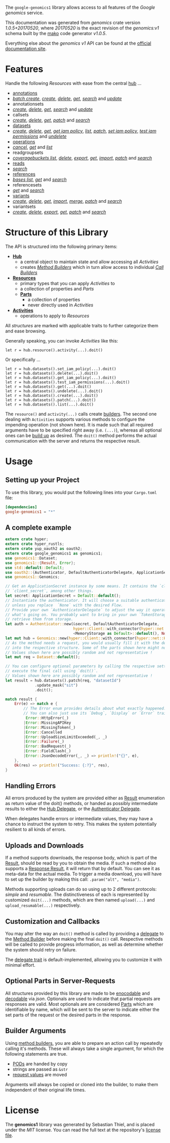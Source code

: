 <!---
DO NOT EDIT !
This file was generated automatically from 'src/mako/api/README.md.mako'
DO NOT EDIT !
-->
The `google-genomics1` library allows access to all features of the *Google genomics* service.

This documentation was generated from *genomics* crate version *1.0.5+20170520*, where *20170520* is the exact revision of the *genomics:v1* schema built by the [mako](http://www.makotemplates.org/) code generator *v1.0.5*.

Everything else about the *genomics* *v1* API can be found at the
[official documentation site](https://cloud.google.com/genomics).
# Features

Handle the following *Resources* with ease from the central [hub](https://docs.rs/google-genomics1/1.0.5+20170520/google_genomics1/struct.Genomics.html) ... 

* [annotations](https://docs.rs/google-genomics1/1.0.5+20170520/google_genomics1/struct.Annotation.html)
 * [*batch create*](https://docs.rs/google-genomics1/1.0.5+20170520/google_genomics1/struct.AnnotationBatchCreateCall.html), [*create*](https://docs.rs/google-genomics1/1.0.5+20170520/google_genomics1/struct.AnnotationCreateCall.html), [*delete*](https://docs.rs/google-genomics1/1.0.5+20170520/google_genomics1/struct.AnnotationDeleteCall.html), [*get*](https://docs.rs/google-genomics1/1.0.5+20170520/google_genomics1/struct.AnnotationGetCall.html), [*search*](https://docs.rs/google-genomics1/1.0.5+20170520/google_genomics1/struct.AnnotationSearchCall.html) and [*update*](https://docs.rs/google-genomics1/1.0.5+20170520/google_genomics1/struct.AnnotationUpdateCall.html)
* annotationsets
 * [*create*](https://docs.rs/google-genomics1/1.0.5+20170520/google_genomics1/struct.AnnotationsetCreateCall.html), [*delete*](https://docs.rs/google-genomics1/1.0.5+20170520/google_genomics1/struct.AnnotationsetDeleteCall.html), [*get*](https://docs.rs/google-genomics1/1.0.5+20170520/google_genomics1/struct.AnnotationsetGetCall.html), [*search*](https://docs.rs/google-genomics1/1.0.5+20170520/google_genomics1/struct.AnnotationsetSearchCall.html) and [*update*](https://docs.rs/google-genomics1/1.0.5+20170520/google_genomics1/struct.AnnotationsetUpdateCall.html)
* callsets
 * [*create*](https://docs.rs/google-genomics1/1.0.5+20170520/google_genomics1/struct.CallsetCreateCall.html), [*delete*](https://docs.rs/google-genomics1/1.0.5+20170520/google_genomics1/struct.CallsetDeleteCall.html), [*get*](https://docs.rs/google-genomics1/1.0.5+20170520/google_genomics1/struct.CallsetGetCall.html), [*patch*](https://docs.rs/google-genomics1/1.0.5+20170520/google_genomics1/struct.CallsetPatchCall.html) and [*search*](https://docs.rs/google-genomics1/1.0.5+20170520/google_genomics1/struct.CallsetSearchCall.html)
* [datasets](https://docs.rs/google-genomics1/1.0.5+20170520/google_genomics1/struct.Dataset.html)
 * [*create*](https://docs.rs/google-genomics1/1.0.5+20170520/google_genomics1/struct.DatasetCreateCall.html), [*delete*](https://docs.rs/google-genomics1/1.0.5+20170520/google_genomics1/struct.DatasetDeleteCall.html), [*get*](https://docs.rs/google-genomics1/1.0.5+20170520/google_genomics1/struct.DatasetGetCall.html), [*get iam policy*](https://docs.rs/google-genomics1/1.0.5+20170520/google_genomics1/struct.DatasetGetIamPolicyCall.html), [*list*](https://docs.rs/google-genomics1/1.0.5+20170520/google_genomics1/struct.DatasetListCall.html), [*patch*](https://docs.rs/google-genomics1/1.0.5+20170520/google_genomics1/struct.DatasetPatchCall.html), [*set iam policy*](https://docs.rs/google-genomics1/1.0.5+20170520/google_genomics1/struct.DatasetSetIamPolicyCall.html), [*test iam permissions*](https://docs.rs/google-genomics1/1.0.5+20170520/google_genomics1/struct.DatasetTestIamPermissionCall.html) and [*undelete*](https://docs.rs/google-genomics1/1.0.5+20170520/google_genomics1/struct.DatasetUndeleteCall.html)
* [operations](https://docs.rs/google-genomics1/1.0.5+20170520/google_genomics1/struct.Operation.html)
 * [*cancel*](https://docs.rs/google-genomics1/1.0.5+20170520/google_genomics1/struct.OperationCancelCall.html), [*get*](https://docs.rs/google-genomics1/1.0.5+20170520/google_genomics1/struct.OperationGetCall.html) and [*list*](https://docs.rs/google-genomics1/1.0.5+20170520/google_genomics1/struct.OperationListCall.html)
* readgroupsets
 * [*coveragebuckets list*](https://docs.rs/google-genomics1/1.0.5+20170520/google_genomics1/struct.ReadgroupsetCoveragebucketListCall.html), [*delete*](https://docs.rs/google-genomics1/1.0.5+20170520/google_genomics1/struct.ReadgroupsetDeleteCall.html), [*export*](https://docs.rs/google-genomics1/1.0.5+20170520/google_genomics1/struct.ReadgroupsetExportCall.html), [*get*](https://docs.rs/google-genomics1/1.0.5+20170520/google_genomics1/struct.ReadgroupsetGetCall.html), [*import*](https://docs.rs/google-genomics1/1.0.5+20170520/google_genomics1/struct.ReadgroupsetImportCall.html), [*patch*](https://docs.rs/google-genomics1/1.0.5+20170520/google_genomics1/struct.ReadgroupsetPatchCall.html) and [*search*](https://docs.rs/google-genomics1/1.0.5+20170520/google_genomics1/struct.ReadgroupsetSearchCall.html)
* [reads](https://docs.rs/google-genomics1/1.0.5+20170520/google_genomics1/struct.Read.html)
 * [*search*](https://docs.rs/google-genomics1/1.0.5+20170520/google_genomics1/struct.ReadSearchCall.html)
* [references](https://docs.rs/google-genomics1/1.0.5+20170520/google_genomics1/struct.Reference.html)
 * [*bases list*](https://docs.rs/google-genomics1/1.0.5+20170520/google_genomics1/struct.ReferenceBaseListCall.html), [*get*](https://docs.rs/google-genomics1/1.0.5+20170520/google_genomics1/struct.ReferenceGetCall.html) and [*search*](https://docs.rs/google-genomics1/1.0.5+20170520/google_genomics1/struct.ReferenceSearchCall.html)
* referencesets
 * [*get*](https://docs.rs/google-genomics1/1.0.5+20170520/google_genomics1/struct.ReferencesetGetCall.html) and [*search*](https://docs.rs/google-genomics1/1.0.5+20170520/google_genomics1/struct.ReferencesetSearchCall.html)
* [variants](https://docs.rs/google-genomics1/1.0.5+20170520/google_genomics1/struct.Variant.html)
 * [*create*](https://docs.rs/google-genomics1/1.0.5+20170520/google_genomics1/struct.VariantCreateCall.html), [*delete*](https://docs.rs/google-genomics1/1.0.5+20170520/google_genomics1/struct.VariantDeleteCall.html), [*get*](https://docs.rs/google-genomics1/1.0.5+20170520/google_genomics1/struct.VariantGetCall.html), [*import*](https://docs.rs/google-genomics1/1.0.5+20170520/google_genomics1/struct.VariantImportCall.html), [*merge*](https://docs.rs/google-genomics1/1.0.5+20170520/google_genomics1/struct.VariantMergeCall.html), [*patch*](https://docs.rs/google-genomics1/1.0.5+20170520/google_genomics1/struct.VariantPatchCall.html) and [*search*](https://docs.rs/google-genomics1/1.0.5+20170520/google_genomics1/struct.VariantSearchCall.html)
* variantsets
 * [*create*](https://docs.rs/google-genomics1/1.0.5+20170520/google_genomics1/struct.VariantsetCreateCall.html), [*delete*](https://docs.rs/google-genomics1/1.0.5+20170520/google_genomics1/struct.VariantsetDeleteCall.html), [*export*](https://docs.rs/google-genomics1/1.0.5+20170520/google_genomics1/struct.VariantsetExportCall.html), [*get*](https://docs.rs/google-genomics1/1.0.5+20170520/google_genomics1/struct.VariantsetGetCall.html), [*patch*](https://docs.rs/google-genomics1/1.0.5+20170520/google_genomics1/struct.VariantsetPatchCall.html) and [*search*](https://docs.rs/google-genomics1/1.0.5+20170520/google_genomics1/struct.VariantsetSearchCall.html)




# Structure of this Library

The API is structured into the following primary items:

* **[Hub](https://docs.rs/google-genomics1/1.0.5+20170520/google_genomics1/struct.Genomics.html)**
    * a central object to maintain state and allow accessing all *Activities*
    * creates [*Method Builders*](https://docs.rs/google-genomics1/1.0.5+20170520/google_genomics1/trait.MethodsBuilder.html) which in turn
      allow access to individual [*Call Builders*](https://docs.rs/google-genomics1/1.0.5+20170520/google_genomics1/trait.CallBuilder.html)
* **[Resources](https://docs.rs/google-genomics1/1.0.5+20170520/google_genomics1/trait.Resource.html)**
    * primary types that you can apply *Activities* to
    * a collection of properties and *Parts*
    * **[Parts](https://docs.rs/google-genomics1/1.0.5+20170520/google_genomics1/trait.Part.html)**
        * a collection of properties
        * never directly used in *Activities*
* **[Activities](https://docs.rs/google-genomics1/1.0.5+20170520/google_genomics1/trait.CallBuilder.html)**
    * operations to apply to *Resources*

All *structures* are marked with applicable traits to further categorize them and ease browsing.

Generally speaking, you can invoke *Activities* like this:

```Rust,ignore
let r = hub.resource().activity(...).doit()
```

Or specifically ...

```ignore
let r = hub.datasets().set_iam_policy(...).doit()
let r = hub.datasets().delete(...).doit()
let r = hub.datasets().get_iam_policy(...).doit()
let r = hub.datasets().test_iam_permissions(...).doit()
let r = hub.datasets().get(...).doit()
let r = hub.datasets().undelete(...).doit()
let r = hub.datasets().create(...).doit()
let r = hub.datasets().patch(...).doit()
let r = hub.datasets().list(...).doit()
```

The `resource()` and `activity(...)` calls create [builders][builder-pattern]. The second one dealing with `Activities` 
supports various methods to configure the impending operation (not shown here). It is made such that all required arguments have to be 
specified right away (i.e. `(...)`), whereas all optional ones can be [build up][builder-pattern] as desired.
The `doit()` method performs the actual communication with the server and returns the respective result.

# Usage

## Setting up your Project

To use this library, you would put the following lines into your `Cargo.toml` file:

```toml
[dependencies]
google-genomics1 = "*"
```

## A complete example

```Rust
extern crate hyper;
extern crate hyper_rustls;
extern crate yup_oauth2 as oauth2;
extern crate google_genomics1 as genomics1;
use genomics1::Dataset;
use genomics1::{Result, Error};
use std::default::Default;
use oauth2::{Authenticator, DefaultAuthenticatorDelegate, ApplicationSecret, MemoryStorage};
use genomics1::Genomics;

// Get an ApplicationSecret instance by some means. It contains the `client_id` and 
// `client_secret`, among other things.
let secret: ApplicationSecret = Default::default();
// Instantiate the authenticator. It will choose a suitable authentication flow for you, 
// unless you replace  `None` with the desired Flow.
// Provide your own `AuthenticatorDelegate` to adjust the way it operates and get feedback about 
// what's going on. You probably want to bring in your own `TokenStorage` to persist tokens and
// retrieve them from storage.
let auth = Authenticator::new(&secret, DefaultAuthenticatorDelegate,
                              hyper::Client::with_connector(hyper::net::HttpsConnector::new(hyper_rustls::TlsClient::new())),
                              <MemoryStorage as Default>::default(), None);
let mut hub = Genomics::new(hyper::Client::with_connector(hyper::net::HttpsConnector::new(hyper_rustls::TlsClient::new())), auth);
// As the method needs a request, you would usually fill it with the desired information
// into the respective structure. Some of the parts shown here might not be applicable !
// Values shown here are possibly random and not representative !
let mut req = Dataset::default();

// You can configure optional parameters by calling the respective setters at will, and
// execute the final call using `doit()`.
// Values shown here are possibly random and not representative !
let result = hub.datasets().patch(req, "datasetId")
             .update_mask("sit")
             .doit();

match result {
    Err(e) => match e {
        // The Error enum provides details about what exactly happened.
        // You can also just use its `Debug`, `Display` or `Error` traits
         Error::HttpError(_)
        |Error::MissingAPIKey
        |Error::MissingToken(_)
        |Error::Cancelled
        |Error::UploadSizeLimitExceeded(_, _)
        |Error::Failure(_)
        |Error::BadRequest(_)
        |Error::FieldClash(_)
        |Error::JsonDecodeError(_, _) => println!("{}", e),
    },
    Ok(res) => println!("Success: {:?}", res),
}

```
## Handling Errors

All errors produced by the system are provided either as [Result](https://docs.rs/google-genomics1/1.0.5+20170520/google_genomics1/enum.Result.html) enumeration as return value of 
the doit() methods, or handed as possibly intermediate results to either the 
[Hub Delegate](https://docs.rs/google-genomics1/1.0.5+20170520/google_genomics1/trait.Delegate.html), or the [Authenticator Delegate](https://docs.rs/yup-oauth2/*/yup_oauth2/trait.AuthenticatorDelegate.html).

When delegates handle errors or intermediate values, they may have a chance to instruct the system to retry. This 
makes the system potentially resilient to all kinds of errors.

## Uploads and Downloads
If a method supports downloads, the response body, which is part of the [Result](https://docs.rs/google-genomics1/1.0.5+20170520/google_genomics1/enum.Result.html), should be
read by you to obtain the media.
If such a method also supports a [Response Result](https://docs.rs/google-genomics1/1.0.5+20170520/google_genomics1/trait.ResponseResult.html), it will return that by default.
You can see it as meta-data for the actual media. To trigger a media download, you will have to set up the builder by making
this call: `.param("alt", "media")`.

Methods supporting uploads can do so using up to 2 different protocols: 
*simple* and *resumable*. The distinctiveness of each is represented by customized 
`doit(...)` methods, which are then named `upload(...)` and `upload_resumable(...)` respectively.

## Customization and Callbacks

You may alter the way an `doit()` method is called by providing a [delegate](https://docs.rs/google-genomics1/1.0.5+20170520/google_genomics1/trait.Delegate.html) to the 
[Method Builder](https://docs.rs/google-genomics1/1.0.5+20170520/google_genomics1/trait.CallBuilder.html) before making the final `doit()` call. 
Respective methods will be called to provide progress information, as well as determine whether the system should 
retry on failure.

The [delegate trait](https://docs.rs/google-genomics1/1.0.5+20170520/google_genomics1/trait.Delegate.html) is default-implemented, allowing you to customize it with minimal effort.

## Optional Parts in Server-Requests

All structures provided by this library are made to be [enocodable](https://docs.rs/google-genomics1/1.0.5+20170520/google_genomics1/trait.RequestValue.html) and 
[decodable](https://docs.rs/google-genomics1/1.0.5+20170520/google_genomics1/trait.ResponseResult.html) via *json*. Optionals are used to indicate that partial requests are responses 
are valid.
Most optionals are are considered [Parts](https://docs.rs/google-genomics1/1.0.5+20170520/google_genomics1/trait.Part.html) which are identifiable by name, which will be sent to 
the server to indicate either the set parts of the request or the desired parts in the response.

## Builder Arguments

Using [method builders](https://docs.rs/google-genomics1/1.0.5+20170520/google_genomics1/trait.CallBuilder.html), you are able to prepare an action call by repeatedly calling it's methods.
These will always take a single argument, for which the following statements are true.

* [PODs][wiki-pod] are handed by copy
* strings are passed as `&str`
* [request values](https://docs.rs/google-genomics1/1.0.5+20170520/google_genomics1/trait.RequestValue.html) are moved

Arguments will always be copied or cloned into the builder, to make them independent of their original life times.

[wiki-pod]: http://en.wikipedia.org/wiki/Plain_old_data_structure
[builder-pattern]: http://en.wikipedia.org/wiki/Builder_pattern
[google-go-api]: https://github.com/google/google-api-go-client

# License
The **genomics1** library was generated by Sebastian Thiel, and is placed 
under the *MIT* license.
You can read the full text at the repository's [license file][repo-license].

[repo-license]: https://github.com/Byron/google-apis-rsblob/master/LICENSE.md
